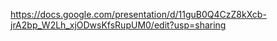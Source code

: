 https://docs.google.com/presentation/d/11guB0Q4CzZ8kXcb-jrA2bp_W2Lh_xjODwsKfsRupUM0/edit?usp=sharing
